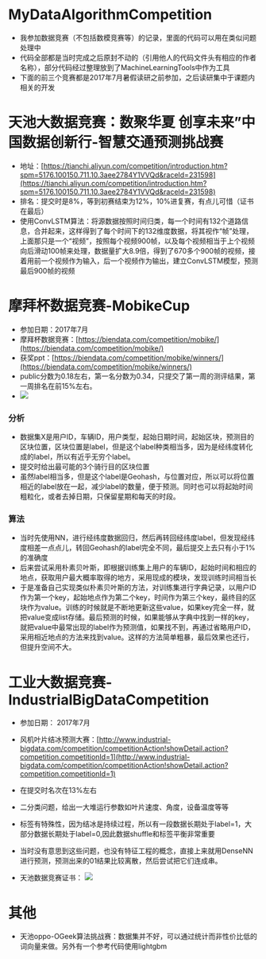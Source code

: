 # MyDataAlgorithmCompetition
- 我参加数据竞赛（不包括数模竞赛等）的记录，里面的代码可以用在类似问题处理中
- 代码全部都是当时完成之后原封不动的（引用他人的代码文件头有相应的作者名称），部分代码经过整理放到了MachineLearningTools中作为工具
- 下面的前三个竞赛都是2017年7月暑假读研之前参加，之后读研集中于课题内相关的开发


# 天池大数据竞赛：数聚华夏 创享未来”中国数据创新行-智慧交通预测挑战赛
- 地址：[https://tianchi.aliyun.com/competition/introduction.htm?spm=5176.100150.711.10.3aee2784Y1VVQd&raceId=231598](https://tianchi.aliyun.com/competition/introduction.htm?spm=5176.100150.711.10.3aee2784Y1VVQd&raceId=231598)
- 排名：提交时是8%，等到初赛结束为12%，10%进复赛，有点儿可惜（证书在最后）
- 使用ConvLSTM算法：将源数据按照时间归类，每一个时间有132个道路信息，合并起来，这样得到了每个时间下的132维度数据，将其视作“帧”处理，上面那只是一个“视频”，按照每个视频900帧，以及每个视频相当于上个视频向后滑动100帧来处理，数据量扩大8.9倍，得到了670多个900帧的视频，接着用前一个视频作为输入，后一个视频作为输出，建立ConvLSTM模型，预测最后900帧的视频


# 摩拜杯数据竞赛-MobikeCup
- 参加日期：2017年7月
- 摩拜杯数据竞赛：[https://biendata.com/competition/mobike/](https://biendata.com/competition/mobike/)
- 获奖ppt：[https://biendata.com/competition/mobike/winners/](https://biendata.com/competition/mobike/winners/)
- public分数为0.18左右，第一名分数为0.34，只提交了第一周的测评结果，第一周排名在前15%左右。
- ![](https://i.imgur.com/99U0nAD.png)
### 分析
- 数据集X是用户ID，车辆ID，用户类型，起始日期时间，起始区块，预测目的区块位置，区块位置是label，但是这个label种类相当多，因为是经纬度转化成的label，所以有近乎无穷个label。
- 提交时给出最可能的3个骑行目的区块位置
- 虽然label相当多，但是这个label是Geohash，与位置对应，所以可以将位置相近的label放在一起，减少label的数量，便于预测。同时也可以将起始时间粗粒化，或者去掉日期，只保留星期和每天的时段。
### 算法
- 当时先使用NN，进行经纬度数据回归，然后再转回经纬度label，但发现经纬度相差一点点儿，转回Geohash的label完全不同，最后提交上去只有小于1%的准确度
- 后来尝试采用朴素贝叶斯，即根据训练集上用户的车辆ID，起始时间和相应的地点，获取用户最大概率取得的地方，采用现成的模块，发现训练时间相当长
- 于是准备自己实现类似朴素贝叶斯的方法，对训练集进行字典记录，以用户ID作为第一个key，起始地点作为第二个key，时间作为第三个key，最终目的区块作为value。训练的时候就是不断地更新这些value，如果key完全一样，就把value变成list存储。最后预测的时候，如果能够从字典中找到一样的key，就把value中最常出现的label作为预测值，如果找不到，再通过省略用户ID，采用相近地点的方法来找到value。这样的方法简单粗暴，最后效果也还行，但提升空间不大。


# 工业大数据竞赛-IndustrialBigDataCompetition
- 参加日期： 2017年7月
- 风机叶片结冰预测大赛：[http://www.industrial-bigdata.com/competition/competitionAction!showDetail.action?competition.competitionId=1](http://www.industrial-bigdata.com/competition/competitionAction!showDetail.action?competition.competitionId=1)
- 在提交时名次在13%左右
- 二分类问题，给出一大堆运行参数如叶片速度、角度，设备温度等等
- 标签有特殊性，因为结冰是持续过程，所以有一段数据长期处于label=1，大部分数据长期处于label=0,因此数据shuffle和标签平衡非常重要
- 当时没有意思到这些问题，也没有特征工程的概念，直接上来就用DenseNN进行预测，预测出来的01结果比较离散，然后尝试把它们连成串。


- 天池数据竞赛证书：
![](https://i.imgur.com/LIvWwPE.png)

# 其他
- 天池oppo-OGeek算法挑战赛：数据集并不好，可以通过统计而非性价比低的词向量来做。另外有一个参考代码使用lightgbm
